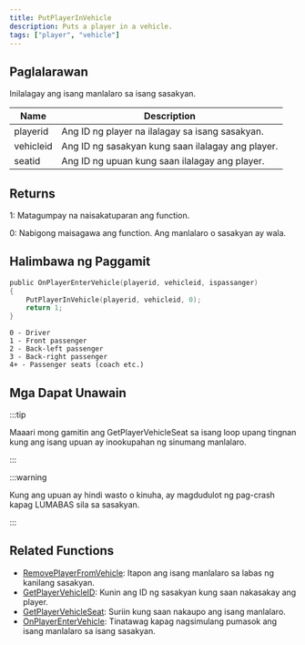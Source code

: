 ```yaml
---
title: PutPlayerInVehicle
description: Puts a player in a vehicle.
tags: ["player", "vehicle"]
---
```


## Paglalarawan

Inilalagay ang isang manlalaro sa isang sasakyan.

| Name      | Description                                 |
| --------- | ------------------------------------------- |
| playerid  | Ang ID ng player na ilalagay sa isang sasakyan.   |
| vehicleid | Ang ID ng sasakyan kung saan ilalagay ang player. |
| seatid    | Ang ID ng upuan kung saan ilalagay ang player.    |

## Returns

1: Matagumpay na naisakatuparan ang function.

0: Nabigong maisagawa ang function. Ang manlalaro o sasakyan ay wala.

## Halimbawa ng Paggamit

```c
public OnPlayerEnterVehicle(playerid, vehicleid, ispassanger)
{
    PutPlayerInVehicle(playerid, vehicleid, 0);
    return 1;
}
```

```
0 - Driver
1 - Front passenger
2 - Back-left passenger
3 - Back-right passenger
4+ - Passenger seats (coach etc.)
```

## Mga Dapat Unawain

:::tip

Maaari mong gamitin ang GetPlayerVehicleSeat sa isang loop upang tingnan kung ang isang upuan ay inookupahan ng sinumang manlalaro.

:::

:::warning

Kung ang upuan ay hindi wasto o kinuha, ay magdudulot ng pag-crash kapag LUMABAS sila sa sasakyan.

:::

## Related Functions

- [RemovePlayerFromVehicle](./RemovePlayerFromVehicle): Itapon ang isang manlalaro sa labas ng kanilang sasakyan.
- [GetPlayerVehicleID](./GetPlayerVehicleID): Kunin ang ID ng sasakyan kung saan nakasakay ang player.
- [GetPlayerVehicleSeat](./GetPlayerVehicleSeat): Suriin kung saan nakaupo ang isang manlalaro.
- [OnPlayerEnterVehicle](../callbacks/OnPlayerEnterVehicle): Tinatawag kapag nagsimulang pumasok ang isang manlalaro sa isang sasakyan.
